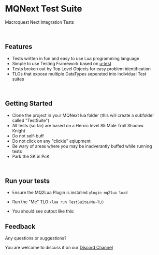<br/>

# MQNext Test Suite
Macroquest Next Integration Tests

<br/>

## Features
- Tests written in fun and easy to use Lua programming language
- Simple to use Testing Framework based on [u-test](https://github.com/IUdalov/u-test)
- Tests broken out by Top Level Objects for easy problem identification
- TLOs that expose multiple DataTypes seperated into individual Test suites

<br/>

## Getting Started
- Clone the project in your MQNext lua folder (this will create a subfolder called "TestSuite")
- All tests (so far) are based on a Heroic level 85 Male Troll Shadow Knight
- Do not self-buff
- Do not click on any "clickie" eqiupment
- Be wary of areas where you may be inadverantly buffed while running tests
- Park the SK in PoK

<br/>

## Run your tests

- Ensure the MQ2Lua Plugin is installed
```plugin mq2lua load```

- Run the "Me" TLO
```/lua run TestSuite/Me-TLO```

- You should see output like this:

<insert graphic here>

## Feedback 
Any questions or suggestions?

You are welcome to discuss it on our [Discord Channel](https://discord.gg/gKktV3DY6M)

<br/>
